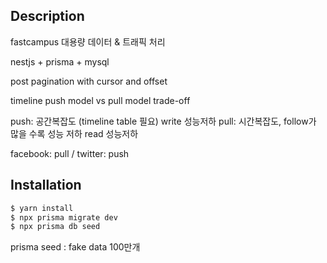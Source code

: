 ## Description

fastcampus 대용량 데이터 & 트래픽 처리

nestjs + prisma + mysql

post pagination with cursor and offset

timeline push model vs pull model trade-off

push: 공간복잡도 (timeline table 필요) write 성능저하
pull: 시간복잡도, follow가 많을 수록 성능 저하 read 성능저하

facebook: pull / twitter: push

## Installation

```bash
$ yarn install
$ npx prisma migrate dev
$ npx prisma db seed
```

prisma seed : fake data 100만개
